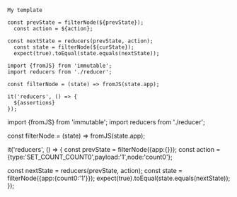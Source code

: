 ```
My template

const prevState = filterNode(${prevState});
  const action = ${action};

const nextState = reducers(prevState, action);
  const state = filterNode(${curState});
  expect(true).toEqual(state.equals(nextState));

import {fromJS} from 'immutable';
import reducers from './reducer';

const filterNode = (state) => fromJS(state.app);

it('reducers', () => {
  ${assertions}
});
```

import {fromJS} from 'immutable';
import reducers from './reducer';

const filterNode = (state) => fromJS(state.app);

it('reducers', () => {
  const prevState = filterNode({app:{}});
  const action = {type:'SET_COUNT_COUNT0',payload:'1',node:'count0'};

  const nextState = reducers(prevState, action);
  const state = filterNode({app:{count0:'1'}});
  expect(true).toEqual(state.equals(nextState));
});
